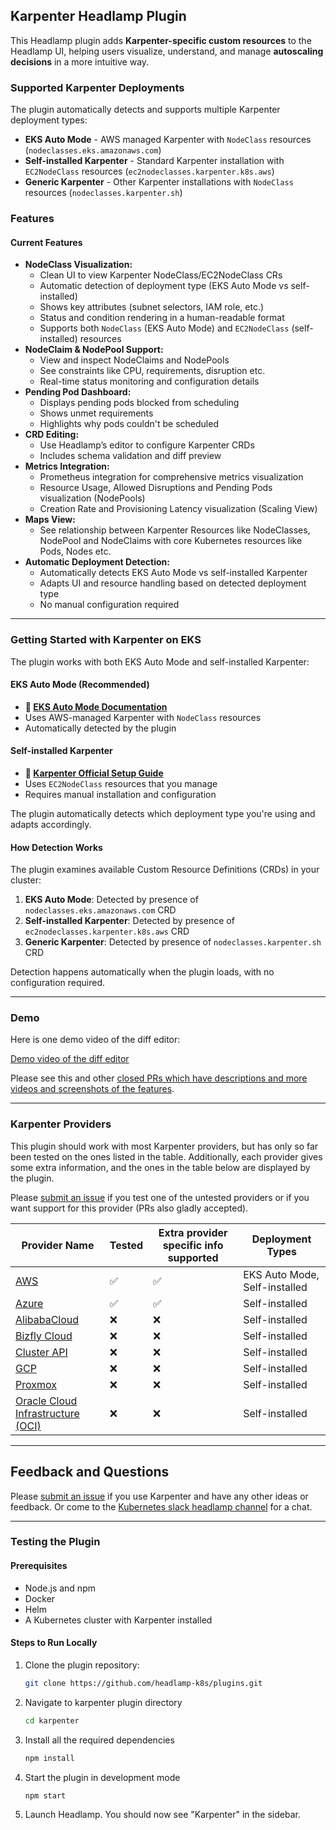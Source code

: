 ## Karpenter Headlamp Plugin

This Headlamp plugin adds **Karpenter-specific custom resources** to the Headlamp UI, helping users visualize, understand, and manage **autoscaling decisions** in a more intuitive way.

### Supported Karpenter Deployments

The plugin automatically detects and supports multiple Karpenter deployment types:

* **EKS Auto Mode** - AWS managed Karpenter with `NodeClass` resources (`nodeclasses.eks.amazonaws.com`)
* **Self-installed Karpenter** - Standard Karpenter installation with `EC2NodeClass` resources (`ec2nodeclasses.karpenter.k8s.aws`)
* **Generic Karpenter** - Other Karpenter installations with `NodeClass` resources (`nodeclasses.karpenter.sh`)

### Features

#### Current Features

* **NodeClass Visualization:**
    * Clean UI to view Karpenter NodeClass/EC2NodeClass CRs
    * Automatic detection of deployment type (EKS Auto Mode vs self-installed)
    * Shows key attributes (subnet selectors, IAM role, etc.)
    * Status and condition rendering in a human-readable format
    * Supports both `NodeClass` (EKS Auto Mode) and `EC2NodeClass` (self-installed) resources
* **NodeClaim & NodePool Support:**
    * View and inspect NodeClaims and NodePools
    * See constraints like CPU, requirements, disruption etc.
    * Real-time status monitoring and configuration details
* **Pending Pod Dashboard:**
    * Displays pending pods blocked from scheduling
    * Shows unmet requirements
    * Highlights why pods couldn't be scheduled 
* **CRD Editing:**
    * Use Headlamp’s editor to configure Karpenter CRDs
    * Includes schema validation and diff preview
* **Metrics Integration:**
    * Prometheus integration for comprehensive metrics visualization
    * Resource Usage, Allowed Disruptions and Pending Pods visualization (NodePools)
    * Creation Rate and Provisioning Latency visualization (Scaling View)
* **Maps View:**
    * See relationship between Karpenter Resources like NodeClasses, NodePool and NodeClaims with core Kubernetes resources like Pods, Nodes etc.
* **Automatic Deployment Detection:**
    * Automatically detects EKS Auto Mode vs self-installed Karpenter
    * Adapts UI and resource handling based on detected deployment type
    * No manual configuration required

---

### Getting Started with Karpenter on EKS

The plugin works with both EKS Auto Mode and self-installed Karpenter:

#### EKS Auto Mode (Recommended)
* **📘 [EKS Auto Mode Documentation](https://docs.aws.amazon.com/eks/latest/userguide/automode.html)**
* Uses AWS-managed Karpenter with `NodeClass` resources
* Automatically detected by the plugin

#### Self-installed Karpenter
* **📘 [Karpenter Official Setup Guide](https://karpenter.sh/docs/getting-started/getting-started-with-karpenter/)**
* Uses `EC2NodeClass` resources that you manage
* Requires manual installation and configuration

The plugin automatically detects which deployment type you're using and adapts accordingly.

#### How Detection Works

The plugin examines available Custom Resource Definitions (CRDs) in your cluster:

1. **EKS Auto Mode**: Detected by presence of `nodeclasses.eks.amazonaws.com` CRD
2. **Self-installed Karpenter**: Detected by presence of `ec2nodeclasses.karpenter.k8s.aws` CRD  
3. **Generic Karpenter**: Detected by presence of `nodeclasses.karpenter.sh` CRD

Detection happens automatically when the plugin loads, with no configuration required.

---

### Demo

Here is one demo video of the diff editor:

[Demo video of the diff editor](https://github.com/user-attachments/assets/d9074017-1aef-4e85-abf4-c1e700fdbf4e)

Please see this and other [closed PRs which have descriptions and more videos and screenshots of the features](https://github.com/headlamp-k8s/plugins/issues?q=state%3Aclosed%20label%3Akarpenter).

---

### Karpenter Providers

This plugin should work with most Karpenter providers, but has only so far been tested on the ones listed in the table. Additionally, each provider gives some extra information, and the ones in the table below are displayed by the plugin.

Please [submit an issue](https://github.com/headlamp-k8s/plugins/issues) if you test one of the untested providers or if you want support for this provider (PRs also gladly accepted).

| Provider Name | Tested | Extra provider specific info supported | Deployment Types |
| --- | --- | --- | --- |
| [AWS](https://github.com/aws/karpenter-provider-aws) | ✅ | ✅ | EKS Auto Mode, Self-installed |
| [Azure](https://github.com/Azure/karpenter-provider-azure) | ✅ | ✅ | Self-installed |
| [AlibabaCloud](https://github.com/cloudpilot-ai/karpenter-provider-alibabacloud) | ❌ | ❌ | Self-installed |
| [Bizfly Cloud](https://github.com/bizflycloud/karpenter-provider-bizflycloud) | ❌ | ❌ | Self-installed |
| [Cluster API](https://github.com/kubernetes-sigs/karpenter-provider-cluster-api) | ❌ | ❌ | Self-installed |
| [GCP](https://github.com/cloudpilot-ai/karpenter-provider-gcp) | ❌ | ❌ | Self-installed |
| [Proxmox](https://github.com/sergelogvinov/karpenter-provider-proxmox) | ❌ | ❌ | Self-installed |
| [Oracle Cloud Infrastructure (OCI)](https://github.com/zoom/karpenter-oci) | ❌ | ❌ | Self-installed |

---

## Feedback and Questions

Please [submit an issue](https://github.com/headlamp-k8s/plugins/issues) if you use Karpenter and have any other ideas or feedback. Or come to the [Kubernetes slack headlamp channel](https://kubernetes.slack.com/?redir=%2Fmessages%2Fheadlamp) for a chat. 


---

### Testing the Plugin

#### Prerequisites

* Node.js and npm
* Docker
* Helm
* A Kubernetes cluster with Karpenter installed

#### Steps to Run Locally

1.  Clone the plugin repository:

    ```bash
    git clone https://github.com/headlamp-k8s/plugins.git
    ```

2.  Navigate to karpenter plugin directory

    ```bash
    cd karpenter
    ```

3.  Install all the required dependencies

    ```bash
    npm install
    ```

4.  Start the plugin in development mode

    ```bash
    npm start
    ```

5.  Launch Headlamp. You should now see "Karpenter" in the sidebar.
